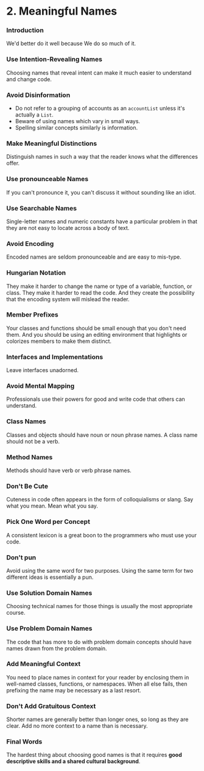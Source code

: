 # 2. Meaningful Names
### Introduction
We'd better do it well because We do so much of it.

### Use Intention-Revealing Names
Choosing names that reveal intent can make it much easier to understand and change code.

### Avoid Disinformation
- Do not refer to a grouping of accounts as an `accountList` unless it's actually a `List`.
- Beware of using names which vary in small ways.
- Spelling similar concepts similarly is information.

### Make Meaningful Distinctions
Distinguish names in such a way that the reader knows what the differences offer.

### Use pronounceable Names
If you can't pronounce it, you can't discuss it without sounding like an idiot.

### Use Searchable Names
Single-letter names and numeric constants have a particular problem in that they are not easy to locate across a body of text.

### Avoid Encoding
Encoded names are seldom pronounceable and are easy to mis-type.

### Hungarian Notation
They make it harder to change the name or type of a variable, function, or class. They make it harder to read the code. And they create the possibility that the encoding system will mislead the reader.

### Member Prefixes
Your classes and functions should be small enough that you don't need them. And you should be using an editing environment that highlights or colorizes members to make them distinct.

### Interfaces and Implementations
Leave interfaces unadorned.

### Avoid Mental Mapping
Professionals use their powers for good and write code that others can understand.

### Class Names
Classes and objects should have noun or noun phrase names. A class name should not be a verb.

### Method Names
Methods should have verb or verb phrase names.

### Don't Be Cute
Cuteness in code often appears in the form of colloquialisms or slang. Say what you mean. Mean what you say.

### Pick One Word per Concept
A consistent lexicon is a great boon to the programmers who must use your code.

### Don't pun
Avoid using the same word for two purposes. Using the same term for two different ideas is essentially a pun.

### Use Solution Domain Names
Choosing technical names for those things is usually the most appropriate course.

### Use Problem Domain Names
The code that has more to do with problem domain concepts should have names drawn from the problem domain.

### Add Meaningful Context
You need to place names in context for your reader by enclosing them in well-named classes, functions, or namespaces. When all else fails, then prefixing the name may be necessary as a last resort.

### Don't Add Gratuitous Context
Shorter names are generally better than longer ones, so long as they are clear. Add no more context to a name than is necessary.

### Final Words
The hardest thing about choosing good names is that it requires **good descriptive skills and a shared cultural background**.
